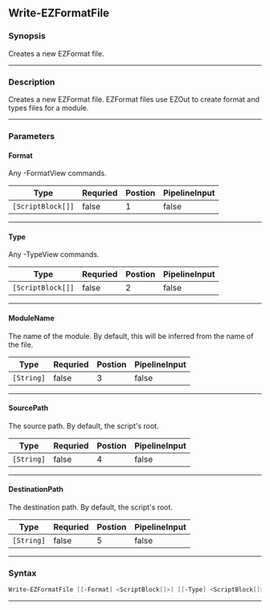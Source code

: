 
Write-EZFormatFile
------------------
### Synopsis
Creates a new EZFormat file.

---
### Description

Creates a new EZFormat file.  EZFormat files use EZOut to create format and types files for a module.

---
### Parameters
#### **Format**

Any -FormatView commands.



|Type                 |Requried|Postion|PipelineInput|
|---------------------|--------|-------|-------------|
|```[ScriptBlock[]]```|false   |1      |false        |
---
#### **Type**

Any -TypeView commands.



|Type                 |Requried|Postion|PipelineInput|
|---------------------|--------|-------|-------------|
|```[ScriptBlock[]]```|false   |2      |false        |
---
#### **ModuleName**

The name of the module.  By default, this will be inferred from the name of the file.



|Type          |Requried|Postion|PipelineInput|
|--------------|--------|-------|-------------|
|```[String]```|false   |3      |false        |
---
#### **SourcePath**

The source path.  By default, the script's root.



|Type          |Requried|Postion|PipelineInput|
|--------------|--------|-------|-------------|
|```[String]```|false   |4      |false        |
---
#### **DestinationPath**

The destination path.  By default, the script's root.



|Type          |Requried|Postion|PipelineInput|
|--------------|--------|-------|-------------|
|```[String]```|false   |5      |false        |
---
### Syntax
```PowerShell
Write-EZFormatFile [[-Format] <ScriptBlock[]>] [[-Type] <ScriptBlock[]>] [[-ModuleName] <String>] [[-SourcePath] <String>] [[-DestinationPath] <String>] [<CommonParameters>]
```
---


